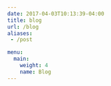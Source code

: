 ```yaml
---
date: 2017-04-03T10:13:39-04:00
title: blog
url: /blog
aliases:
 - /post

menu:
  main:
    weight: 4
    name: Blog
---
```

